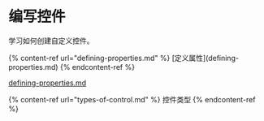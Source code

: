 # 编写控件

学习如何创建自定义控件。

\{% content-ref url="defining-properties.md" %\} \[定义属性]\(defining-properties.md) \{% endcontent-ref %\}

[defining-properties.md](defining-properties.md "mention")

\{% content-ref url="types-of-control.md" %\} 控件类型 \{% endcontent-ref %\}

